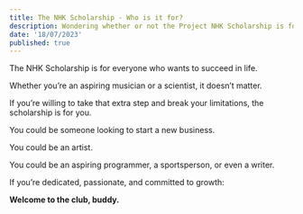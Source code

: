```yaml
---
title: The NHK Scholarship - Who is it for?
description: Wondering whether or not the Project NHK Scholarship is for you? Keep reading!
date: '18/07/2023'
published: true
---
```


The NHK Scholarship is for everyone who wants to succeed in life.

Whether you’re an aspiring musician or a scientist, it doesn’t matter.

If you’re willing to take that extra step and break your limitations, the scholarship is for you.

You could be someone looking to start a new business.

You could be an artist.

You could be an aspiring programmer, a sportsperson, or even a writer.

If you’re dedicated, passionate, and committed to growth:

**Welcome to the club, buddy.**
